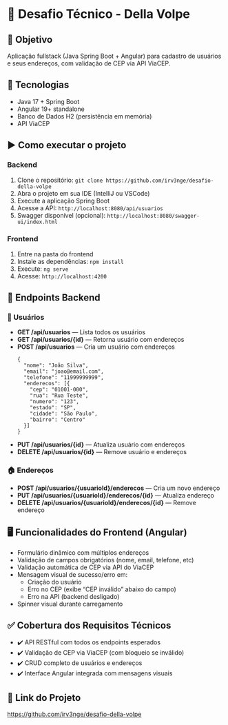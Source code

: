 <!DOCTYPE html>
<html lang="pt-BR">
<head>
  <meta charset="UTF-8" />
  
</head>
<body>
  <h1>🚀 Desafio Técnico - Della Volpe</h1>

  <h2>📌 Objetivo</h2>
  <p>
    Aplicação fullstack (Java Spring Boot + Angular) para cadastro de usuários e seus endereços,
    com validação de CEP via API ViaCEP.
  </p>

  <h2>🧰 Tecnologias</h2>
  <ul>
    <li>Java 17 + Spring Boot</li>
    <li>Angular 19+ standalone</li>
    <li>Banco de Dados H2 (persistência em memória)</li>
    <li>API ViaCEP</li>
  </ul>

  <h2>▶️ Como executar o projeto</h2>

  <h3>Backend</h3>
  <ol>
    <li>Clone o repositório: <code>git clone https://github.com/irv3nge/desafio-della-volpe</code></li>
    <li>Abra o projeto em sua IDE (IntelliJ ou VSCode)</li>
    <li>Execute a aplicação Spring Boot</li>
    <li>Acesse a API: <code>http://localhost:8080/api/usuarios</code></li>
    <li>Swagger disponível (opcional): <code>http://localhost:8080/swagger-ui/index.html</code></li>
  </ol>

  <h3>Frontend</h3>
  <ol>
    <li>Entre na pasta do frontend</li>
    <li>Instale as dependências: <code>npm install</code></li>
    <li>Execute: <code>ng serve</code></li>
    <li>Acesse: <code>http://localhost:4200</code></li>
  </ol>

  <h2>🔗 Endpoints Backend</h2>

  <h3>👤 Usuários</h3>
  <ul>
    <li><strong>GET /api/usuarios</strong> — Lista todos os usuários</li>
    <li><strong>GET /api/usuarios/{id}</strong> — Retorna usuário com endereços</li>
    <li><strong>POST /api/usuarios</strong> — Cria um usuário com endereços
      <pre><code>{
  "nome": "João Silva",
  "email": "joao@email.com",
  "telefone": "11999999999",
  "enderecos": [{
    "cep": "01001-000",
    "rua": "Rua Teste",
    "numero": "123",
    "estado": "SP",
    "cidade": "São Paulo",
    "bairro": "Centro"
  }]
}</code></pre>
    </li>
    <li><strong>PUT /api/usuarios/{id}</strong> — Atualiza usuário com endereços</li>
    <li><strong>DELETE /api/usuarios/{id}</strong> — Remove usuário e endereços</li>
  </ul>

  <h3>🏠 Endereços</h3>
  <ul>
    <li><strong>POST /api/usuarios/{usuarioId}/enderecos</strong> — Cria um novo endereço</li>
    <li><strong>PUT /api/usuarios/{usuarioId}/enderecos/{id}</strong> — Atualiza endereço</li>
    <li><strong>DELETE /api/usuarios/{usuarioId}/enderecos/{id}</strong> — Remove endereço</li>
  </ul>

  <h2>🖥️ Funcionalidades do Frontend (Angular)</h2>
  <ul>
    <li>Formulário dinâmico com múltiplos endereços</li>
    <li>Validação de campos obrigatórios (nome, email, telefone, etc)</li>
    <li>Validação automática de CEP via API do ViaCEP</li>
    <li>Mensagem visual de sucesso/erro em:
      <ul>
        <li>Criação do usuário</li>
        <li>Erro no CEP (exibe “CEP inválido” abaixo do campo)</li>
        <li>Erro na API (backend desligado)</li>
      </ul>
    </li>
    <li>Spinner visual durante carregamento</li>
  </ul>

  <h2>✅ Cobertura dos Requisitos Técnicos</h2>
  <ul>
    <li>✔️ API RESTful com todos os endpoints esperados</li>
    <li>✔️ Validação de CEP via ViaCEP (com bloqueio se inválido)</li>
    <li>✔️ CRUD completo de usuários e endereços</li>
    <li>✔️ Interface Angular integrada com mensagens visuais</li>
  </ul>

  <h2>📁 Link do Projeto</h2>
  <p><a href="https://github.com/irv3nge/desafio-della-volpe" target="_blank">https://github.com/irv3nge/desafio-della-volpe</a></p>
</body>
</html>
